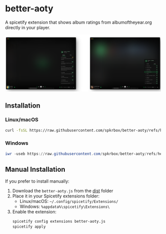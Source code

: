 # better-aoty

A spicetify extension that shows album ratings from albumoftheyear.org directly in your player.

![better-aoty preview](./assets/preview.webp)

## Installation

### Linux/macOS

```bash
curl -fsSL https://raw.githubusercontent.com/spkrbox/better-aoty/refs/heads/master/scripts/install.sh | sh
```

### Windows

```powershell
iwr -useb https://raw.githubusercontent.com/spkrbox/better-aoty/refs/heads/master/scripts/install.ps1 | iex
```

## Manual Installation

If you prefer to install manually:

1. Download the `better-aoty.js` from the [dist](https://github.com/spkrbox/better-aoty/tree/master/dist) folder
2. Place it in your Spicetify extensions folder:
    - Linux/macOS: `~/.config/spicetify/Extensions/`
    - Windows: `%appdata%\spicetify\Extensions\`
3. Enable the extension:
    ```bash
    spicetify config extensions better-aoty.js
    spicetify apply
    ```
